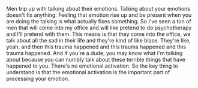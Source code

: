  Men trip up with talking about their emotions. Talking about your emotions doesn't fix anything. Feeling that emotion rise up and be present when you are doing the talking is what actually fixes something. So I've seen a ton of men that will come into my office and will like pretend to do psychotherapy and I'll pretend with them. This means is that they come into the office, we talk about all the sad in their life and they're kind of like blase. They're like, yeah, and then this trauma happened and this trauma happened and this trauma happened. And if you're a dude, you may know what I'm talking about because you can numbly talk about these terrible things that have happened to you. There's no emotional activation. So the key thing to understand is that the emotional activation is the important part of processing your emotion.